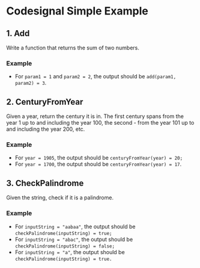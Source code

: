 # Codesignal Simple Example

## 1. Add

Write a function that returns the sum of two numbers.
### Example

- For `param1 = 1` and `param2 = 2`, the output should be
`add(param1, param2) = 3`.

## 2. CenturyFromYear
Given a year, return the century it is in. The first century spans from the year 1 up to and including the year 100, the second - from the year 101 up to and including the year 200, etc.
### Example

- For `year = 1905`, the output should be
`centuryFromYear(year) = 20;`
- For `year = 1700`, the output should be
`centuryFromYear(year) = 17`.

## 3. CheckPalindrome
Given the string, check if it is a palindrome.

### Example

- For `inputString = "aabaa"`, the output should be
`checkPalindrome(inputString) = true;`
- For `inputString = "abac"`, the output should be
`checkPalindrome(inputString) = false;`
- For `inputString = "a"`, the output should be
`checkPalindrome(inputString) = true.`
